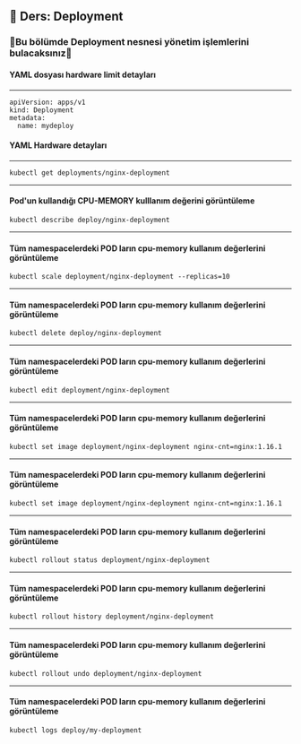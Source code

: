 ## 🧑 Ders: Deployment

### 📗Bu bölümde Deployment nesnesi yönetim işlemlerini bulacaksınız📗

#### YAML dosyası hardware limit detayları
***
```
apiVersion: apps/v1
kind: Deployment
metadata:
  name: mydeploy
```
#### YAML Hardware detayları
***
```
kubectl get deployments/nginx-deployment
```
***
#### Pod'un kullandığı CPU-MEMORY kulllanım değerini görüntüleme
```
kubectl describe deploy/nginx-deployment
```
***
#### Tüm namespacelerdeki POD ların cpu-memory kullanım değerlerini görüntüleme
```
kubectl scale deployment/nginx-deployment --replicas=10
```
***
#### Tüm namespacelerdeki POD ların cpu-memory kullanım değerlerini görüntüleme
```
kubectl delete deploy/nginx-deployment
```
***
#### Tüm namespacelerdeki POD ların cpu-memory kullanım değerlerini görüntüleme
```
kubectl edit deployment/nginx-deployment
```
***
#### Tüm namespacelerdeki POD ların cpu-memory kullanım değerlerini görüntüleme
```
kubectl set image deployment/nginx-deployment nginx-cnt=nginx:1.16.1
```
***
#### Tüm namespacelerdeki POD ların cpu-memory kullanım değerlerini görüntüleme
```
kubectl set image deployment/nginx-deployment nginx-cnt=nginx:1.16.1
```
***
#### Tüm namespacelerdeki POD ların cpu-memory kullanım değerlerini görüntüleme
```
kubectl rollout status deployment/nginx-deployment
```
***
#### Tüm namespacelerdeki POD ların cpu-memory kullanım değerlerini görüntüleme
```
kubectl rollout history deployment/nginx-deployment
```
***
#### Tüm namespacelerdeki POD ların cpu-memory kullanım değerlerini görüntüleme
```
kubectl rollout undo deployment/nginx-deployment
```
***
#### Tüm namespacelerdeki POD ların cpu-memory kullanım değerlerini görüntüleme
```
kubectl logs deploy/my-deployment 
```
